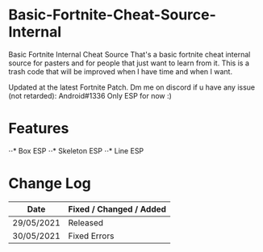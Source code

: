 # Basic-Fortnite-Cheat-Source-Internal
Basic Fortnite Internal Cheat Source
That's a basic fortnite cheat internal source for pasters and for people that just want to learn from it. 
This is a trash code that will be improved when I have time and when I want.

Updated at the latest Fortnite Patch.
Dm me on discord if u have any issue (not retarded): Android#1336
Only ESP for now :)

# Features
⋅⋅* Box ESP
⋅⋅* Skeleton ESP
⋅⋅* Line ESP


# Change Log 
| Date         | Fixed / Changed / Added |
| ------------ | ----------------------- |
| 29/05/2021   | Released                |
| 30/05/2021   | Fixed Errors            |
